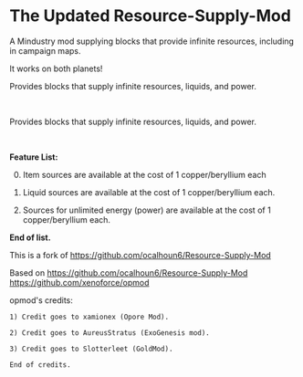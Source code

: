 # The Updated Resource-Supply-Mod
A Mindustry mod supplying blocks that provide infinite resources, including in campaign maps.

It works on both planets!


Provides blocks that supply infinite resources, liquids, and power.

<br>

Provides blocks that supply infinite resources, liquids, and power.

<br>

**Feature List:**

0. Item sources are available at the cost of 1 copper/beryllium each

1. Liquid sources are available at the cost of 1 copper/beryllium each.

2. Sources for unlimited energy (power) are available at the cost of 1 copper/beryllium each.


**End of list.**

This is a fork of 
https://github.com/ocalhoun6/Resource-Supply-Mod


Based on 
https://github.com/ocalhoun6/Resource-Supply-Mod
https://github.com/xenoforce/opmod


opmod's credits:

    1) Credit goes to xamionex (Opore Mod).

    2) Credit goes to AureusStratus (ExoGenesis mod).

    3) Credit goes to Slotterleet (GoldMod).

    End of credits.

